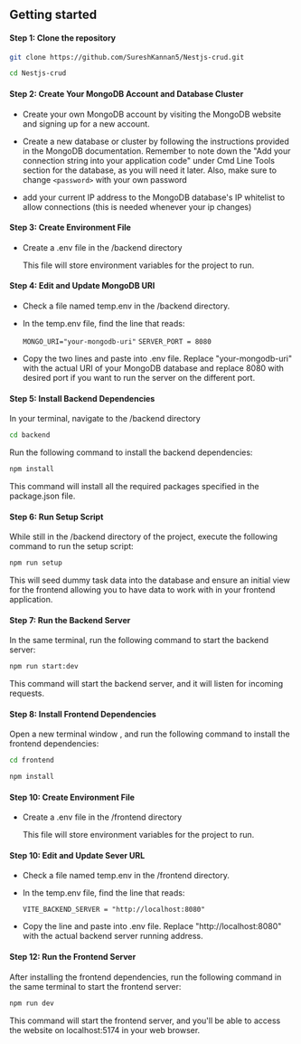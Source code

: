 ## Getting started

#### Step 1: Clone the repository

```bash
git clone https://github.com/SureshKannan5/Nestjs-crud.git
```

```bash
cd Nestjs-crud
```

#### Step 2: Create Your MongoDB Account and Database Cluster

- Create your own MongoDB account by visiting the MongoDB website and signing up for a new account.

- Create a new database or cluster by following the instructions provided in the MongoDB documentation. Remember to note down the "Add your connection string into your application code" under Cmd Line Tools section for the database, as you will need it later. Also, make sure to change `<password>` with your own password

- add your current IP address to the MongoDB database's IP whitelist to allow connections (this is needed whenever your ip changes)

#### Step 3: Create Environment File

- Create a .env file in the /backend directory

  This file will store environment variables for the project to run.

#### Step 4: Edit and Update MongoDB URI

- Check a file named temp.env in the /backend directory.
  
- In the temp.env file, find the line that reads:

   `MONGO_URI="your-mongodb-uri"`
   `SERVER_PORT = 8080`

- Copy the two lines and paste into .env file. Replace "your-mongodb-uri" with the actual URI of your MongoDB database and replace 8080 with desired port if you want to run the server on the different port.

#### Step 5: Install Backend Dependencies

In your terminal, navigate to the /backend directory

```bash
cd backend
```

Run the following command to install the backend dependencies:

```bash
npm install
```

This command will install all the required packages specified in the package.json file.

#### Step 6: Run Setup Script

While still in the /backend directory of the project, execute the following command to run the setup script:

```bash
npm run setup
```

This will seed dummy task data into the database and ensure an initial view for the frontend allowing you to have data to work with in your frontend application.

#### Step 7: Run the Backend Server

In the same terminal, run the following command to start the backend server:

```bash
npm run start:dev
```

This command will start the backend server, and it will listen for incoming requests.

#### Step 8: Install Frontend Dependencies

Open a new terminal window , and run the following command to install the frontend dependencies:

```bash
cd frontend
```

```bash
npm install
```
#### Step 10: Create Environment File

- Create a .env file in the /frontend directory

  This file will store environment variables for the project to run.

#### Step 10: Edit and Update Sever URL

- Check a file named temp.env in the /frontend directory.
  
- In the temp.env file, find the line that reads:

   `VITE_BACKEND_SERVER = "http://localhost:8080"`

- Copy the line and paste into .env file. Replace "http://localhost:8080" with the actual backend server running address.

#### Step 12: Run the Frontend Server

After installing the frontend dependencies, run the following command in the same terminal to start the frontend server:

```bash
npm run dev
```

This command will start the frontend server, and you'll be able to access the website on localhost:5174 in your web browser.